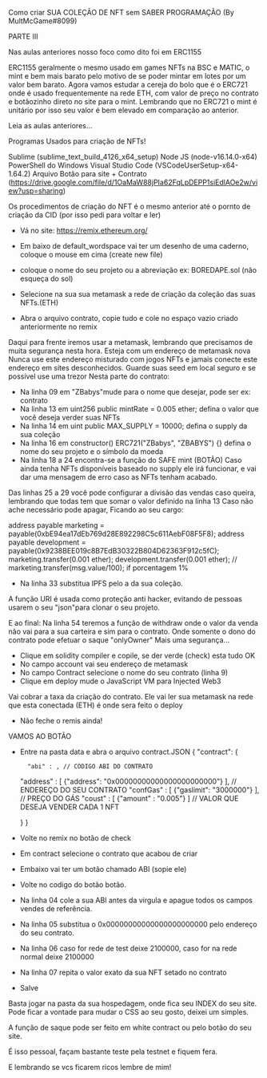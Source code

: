 Como criar SUA COLEÇÃO DE NFT sem SABER PROGRAMAÇÃO (By MultMcGame#8099)

PARTE III

Nas aulas anteriores nosso foco como dito foi em ERC1155

ERC1155 geralmente o mesmo usado em games NFTs na BSC e MATIC, o mint e bem mais barato pelo motivo de se poder mintar em lotes por um valor bem barato.
Agora vamos estudar a cereja do bolo que é o ERC721 onde é usado frequentemente na rede ETH, com valor de preço no contrato e botãozinho direto no site para o mint.
Lembrando que no ERC721 o mint é unitário por isso seu valor é bem elevado em comparação ao anterior.

Leia as aulas anteriores...

Programas Usados para criação de NFTs!

Sublime (sublime_text_build_4126_x64_setup)
Node JS (node-v16.14.0-x64)
PowerShell do Windows
Visual Studio Code (VSCodeUserSetup-x64-1.64.2)
Arquivo Botão para site + Contrato (https://drive.google.com/file/d/1OaMaW88jPIa62FqLpDEPP1siEdlAOe2w/view?usp=sharing)

Os procedimentos de criação do NFT é o mesmo anterior até o pornto de criação da CID (por isso pedi para voltar e ler)

- Vá no site: https://remix.ethereum.org/
- Em baixo de default_wordspace vai ter um desenho de uma caderno, coloque o mouse em cima (create new file)
- coloque o nome do seu projeto ou a abreviação ex: BOREDAPE.sol (não esqueça do sol)
- Selecione na sua sua metamask a rede de criação da coleção das suas NFTs.(ETH)

- Abra o arquivo contrato, copie tudo e cole no espaço vazio criado anteriormente no remix

Daqui para frente iremos usar a metamask, lembrando que precisamos de muita segurança nesta hora.
Esteja com um endereço de metamask nova
Nunca use este endereço misturado com jogos NFTs e jamais conecte este endereço em sites desconhecidos.
Guarde suas seed em local seguro e se possível use uma trezor 
Nesta parte do contrato:

- Na linha 09 em "ZBabys"mude para o nome que desejar, pode ser ex: contrato
- Na linha 13 em  uint256 public mintRate = 0.005 ether; defina o valor que você deseja verder suas NFTs
- Na linha 14 em  uint public MAX_SUPPLY = 10000; defina o supply da sua coleção
- Na linha 16 em  constructor() ERC721("ZBabys", "ZBABYS") {} defina o nome do seu projeto e o símbolo da moeda
- Na linha 18 a 24 encontra-se a função do SAFE mint (BOTÃO) Caso ainda tenha NFTs disponíveis baseado no supply ele irá funcionar, e vai dar uma mensagem de erro caso as NFTs tenham acabado.

Das linhas 25 a 29 você pode configurar a divisão das vendas caso queira, lembrando que todas tem que somar o valor definido na linha 13
Caso não ache necessário pode apagar, Ficando ao seu cargo:

address payable marketing = payable(0xbE94ea17dEb769d28E892298C5c611AebF08F5F8);
address payable development = payable(0x9238BEE019c8B7EdB30322B804D62363F912c5fC);
marketing.transfer(0.001 ether);
development.transfer(0.001 ether);
// marketing.transfer(msg.value/100); if porcentagem 1%

- Na linha 33 substitua IPFS pelo a da sua coleção.

A função URI é usada como proteção anti hacker, evitando de pessoas usarem o seu "json"para clonar o seu projeto.

E ao final:
Na linha 54 teremos a função de withdraw onde o valor da venda não vai para a sua carteira e sim para o contrato.
Onde somente o dono do contrato pode efetuar o saque "onlyOwner"
Mais uma segurança...

- Clique em solidity compiler e copile, se der verde (check) esta tudo OK
- No campo account vai seu endereço de metamask
- No campo Contract selecione o nome do seu contrato (linha 9) 
- Clique em deploy mude o JavaScript VM para Injected Web3

Vai cobrar a taxa da criação do contrato.
Ele vai ler sua metamask na rede que esta conectada (ETH) é onde sera feito o deploy

- Não feche o remis ainda!

VAMOS AO BOTÃO

- Entre na pasta data e abra o arquivo contract.JSON
{
    "contract": {

        "abi" : , // CÓDIGO ABI DO CONTRATO
    "address" : [ {"address": "0x00000000000000000000000"} ], // ENDEREÇO DO SEU CONTRATO
    "confGas" : [ {"gaslimit": "3000000"} ], // PREÇO DO GÁS
    "coust" : [ {"amount" : "0.005"} ] // VALOR QUE DESEJA VENDER CADA 1 NFT

    }
}

- Volte no remix no botão de check
- Em contract selecione o contrato que acabou de criar
- Embaixo vai ter um botão chamado ABI (sopie ele)
- Volte no codigo do botão botão.

- Na linha 04 cole a sua ABI antes da virgula e apague todos os campos vendes de referência.
- Na linha 05 substitua o 0x00000000000000000000000 pelo endereço do seu contrato.
- Na linha 06 caso for rede de test deixe 2100000, caso for na rede normal deixe 2100000
- Na linha 07 repita o valor exato da sua NFT setado no contrato
- Salve

Basta jogar na pasta da sua hospedagem, onde fica seu INDEX do seu site.
Pode ficar a vontade para mudar o CSS ao seu gosto, deixei um simples.

A função de saque pode ser feito em white contract ou pelo botão do seu site.

É isso pessoal, façam bastante teste pela testnet e fiquem fera.

E lembrando se vcs ficarem ricos lembre de mim!
